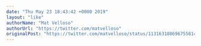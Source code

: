 ```yaml
---
date: "Thu May 23 18:43:42 +0000 2019"
layout: "like"
authorName: "Mat Velloso"
authorUrl: "https://twitter.com/matvelloso"
originalPost: "https://twitter.com/matvelloso/status/1131631806967558144"
---
```

